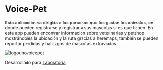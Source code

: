 # Voice-Pet

Esta aplicación va dirigida a las personas que les gustan los animales, en donde pueden registrarse y registrar a sus mascotas si es que tienen. En esta app pueden encontrar información sobre veterinarias y petshop mostrándoles la ubicación y la ruta gracias a heremaps, también se pueden reportar perdidas y hallazgos de mascotas extraviadas.

![logounovoicepet](https://user-images.githubusercontent.com/39128913/47327425-9f62b800-d643-11e8-8df0-d206c231951d.png)

Desarrollado para [Laboratoria](www.laboratoria.la)
